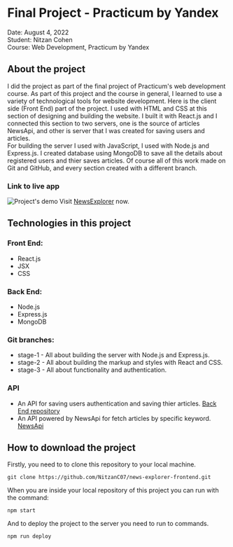 # Final Project - Practicum by Yandex
Date: August 4, 2022\
Student: Nitzan Cohen\
Course: Web Development, Practicum by Yandex

## About the project
I did the project as part of the final project of Practicum's web development course. As part of this project and the course in general, I learned to use a variety of technological tools for website development. Here is the client side (Front End) part of the project. I used with HTML and CSS at this section of designing and building the website. I built it with React.js and I connected this section to two servers, one is the source of articles NewsApi, and other is server that I was created for saving users and articles.\
For building the server I used with JavaScript, I used with Node.js and Express.js. I created database using MongoDB to save all the details about registered users and thier saves articles. Of course all of this work made on Git and GitHub, and every section created with a different branch.

### Link to live app
![Project's demo](https://www.youtube.com/watch?v=0tsIDbsNi-c)
Visit [NewsExplorer](https://www.nitzan-practicum.students.nomoredomainssbs.ru) now.

## Technologies in this project
### Front End:
* React.js
* JSX
* CSS
### Back End:
* Node.js
* Express.js
* MongoDB

### Git branches:
* stage-1 - All about building the server with Node.js and Express.js.
* stage-2 - All about building the markup and styles with React and CSS.
* stage-3 - All about functionality and authentication.

### API
* An API for saving users authentication and saving thier articles. [Back End repository](https://github.com/NitzanC07/news-explorer-api)
* An API powered by NewsApi for fetch articles by specific keyword. [NewsApi](https://newsapi.org/)

## How to download the project
Firstly, you need to to clone this repository to your local machine.
```
git clone https://github.com/NitzanC07/news-explorer-frontend.git
```
When you are inside your local repository of this project you can run with the command:
```
npm start
```
And to deploy the project to the server you need to run to commands.
```
npm run deploy
```

